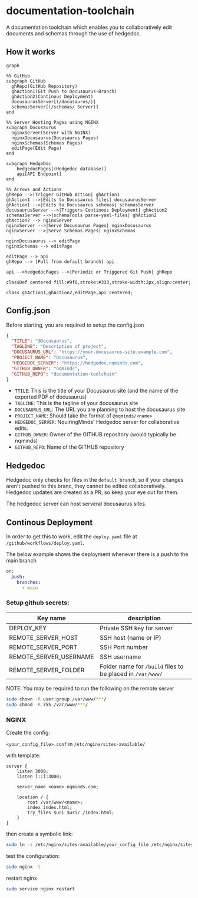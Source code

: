 # documentation-toolchain
A documentation toolchain which enables you to collaboratively edit documents and schemas through the use of hedgedoc.

## How it works

```mermaid
graph

%% GitHub
subgraph GitHub
  ghRepo(GitHub Repository)
  ghAction1(Git Push to Docusaurus-Branch)
  ghAction2(Continous Deployment)
  docusaurusServer[(/docusaurus/)]
  schemasServer[(/schemas/ Server)]
end

%% Server Hosting Pages using NGINX
subgraph Docusaurus
  nginxServer(Server with NGINX)
  nginxDocusaurus(Docusaurus Pages)
  nginxSchemas(Schemas Pages)
  editPage(Edit Page)
end

subgraph HedgeDoc
    hedgedocPages[(Hedgedoc database)]
    api[API Endpoint]
end

%% Arrows and Actions
ghRepo -->|Trigger GitHub Action| ghAction1
ghAction1 -->|Edits to Docusaurus files| docusaurusServer
ghAction1 -->|Edits to Docusaurus schemas| schemasServer
docusaurusServer -->|Triggers Continous Deployment| ghAction2
schemasServer -->|schemaTools parse-yaml-files| ghAction2
ghAction2 --> nginxServer
nginxServer -->|Serve Docusaurus Pages| nginxDocusaurus
nginxServer -->|Serve Schemas Pages| nginxSchemas

nginxDocusaurus --> editPage
nginxSchemas --> editPage

editPage --> api
ghRepo --> |Pull from default branch| api

api -->hedgedocPages -->|Periodic or Triggered Git Push| ghRepo

classDef centered fill:#9f6,stroke:#333,stroke-width:2px,align:center;

class ghAction1,ghAction2,editPage,api centered;
```

## Config.json

Before starting, you are required to setup the config.json
```json
{
  "TITLE": "@Docusaurus",
  "TAGLINE": "Description of project",
  "DOCUSAURUS_URL": "https://your-docusaurus-site.example.com",
  "PROJECT_NAME": "Docusaurus",
  "HEDGEDOC_SERVER": "https://hedgedoc.nqminds.com",
  "GITHUB_OWNER": "nqminds",
  "GITHUB_REPO": "documentation-toolchain"
}
```

- `TTILE`: This is the title of your Docusaurus site (and the name of the exported PDF of docusaurus)
- `TAGLINE`: This is the tagline of your docusaurus site
- `DOCUSAURUS_URL`: The URL you are planning to host the docusaurus site
- `PROJECT_NAME`: Should take the format of `@nqminds/<name>`
- `HEDGEDOC_SERVER`: NquiringMinds' Hedgedoc server for collaborative edits.
- `GITHUB_OWNER`: Owner of the GITHUB repository (would typically be nqminds)
- `GITHUB_REPO`: Name of the GITHUB repository

## Hedgedoc

Hedgedoc only checks for files in the `default branch`, so if your changes aren't pushed to this branc, they cannot be edited collaboratively.
Hedgedoc updates are created as a PR, so keep your eye out for them.

The hedgedoc server can host serveral docusaurus sites. 


## Continous Deployment

In order to get this to work, edit the `deploy.yaml` file at `/github/workflows/deploy.yaml`.

The below example shows the deployment whenever there is a push to the main branch
```yaml
on:
  push:
    branches:
      - main
```
### Setup github secrets:

| Key name               | description                                                |
| ---------------------- | ---------------------------------------------------------- |
| DEPLOY_KEY             | Private SSH  key for server                                |
| REMOTE_SERVER_HOST     | SSH host (name or IP)                                      |
| REMOTE_SERVER_PORT     | SSH Port number                                            |
| REMOTE_SERVER_USERNAME | SSH username                                               |
| REMOTE_SERVER_FOLDER   | Folder name for `/build` files to be placed in `/var/www/` |


NOTE: You may be required to run the following on the remote server

```bash
sudo chown -R user:group /var/www/***/
sudo chmod -R 755 /var/www/***/

```

### NGINX

Create the config:

`<your_config_file>.conf` in `/etc/nginx/sites-available/`

with template:
```nginx
server {
    listen 3000;
    listen [::]:3000;

    server_name <name>.nqminds.com;

    location / {
        root /var/www/<name>;
        index index.html;
        try_files $uri $uri/ /index.html;
    }
}
```

then create a symbolic link:
```bash
sudo ln -s /etc/nginx/sites-available/your_config_file /etc/nginx/sites-enabled/
```

test the configuration:
```bash
sudo nginx -t
```

restart nginx
```bash
sudo service nginx restart
```

